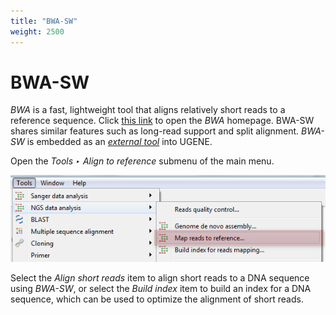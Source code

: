 ```yaml
---
title: "BWA-SW"
weight: 2500
---
```


# BWA-SW

_BWA_ is a fast, lightweight tool that aligns relatively short reads to a reference sequence. Click [this link](http://bio-bwa.sourceforge.net/) to open the _BWA_ homepage. BWA-SW shares similar features such as long-read support and split alignment. _BWA-SW_ is embedded as an [_external tool_](external-tools-plugin.md) into UGENE.

Open the _Tools ‣ Align to reference_ submenu of the main menu.

![](/images/65930874/65930875.png)

Select the _Align short reads_ item to align short reads to a DNA sequence using _BWA-SW_, or select the _Build index_ item to build an index for a DNA sequence, which can be used to optimize the alignment of short reads.
